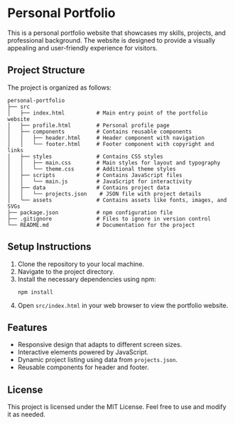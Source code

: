 # Personal Portfolio

This is a personal portfolio website that showcases my skills, projects, and professional background. The website is designed to provide a visually appealing and user-friendly experience for visitors.

## Project Structure

The project is organized as follows:

```
personal-portfolio
├── src
│   ├── index.html          # Main entry point of the portfolio website
│   ├── profile.html        # Personal profile page
│   ├── components          # Contains reusable components
│   │   ├── header.html     # Header component with navigation
│   │   └── footer.html     # Footer component with copyright and links
│   ├── styles              # Contains CSS styles
│   │   ├── main.css        # Main styles for layout and typography
│   │   └── theme.css       # Additional theme styles
│   ├── scripts             # Contains JavaScript files
│   │   └── main.js         # JavaScript for interactivity
│   ├── data                # Contains project data
│   │   └── projects.json    # JSON file with project details
│   └── assets              # Contains assets like fonts, images, and SVGs
├── package.json            # npm configuration file
├── .gitignore              # Files to ignore in version control
└── README.md               # Documentation for the project
```

## Setup Instructions

1. Clone the repository to your local machine.
2. Navigate to the project directory.
3. Install the necessary dependencies using npm:
   ```
   npm install
   ```
4. Open `src/index.html` in your web browser to view the portfolio website.

## Features

- Responsive design that adapts to different screen sizes.
- Interactive elements powered by JavaScript.
- Dynamic project listing using data from `projects.json`.
- Reusable components for header and footer.

## License

This project is licensed under the MIT License. Feel free to use and modify it as needed.